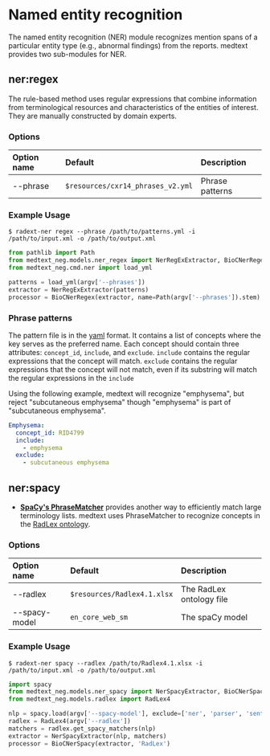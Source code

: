 # Named entity recognition

The named entity recognition (NER) module recognizes mention spans of a
particular entity type (e.g., abnormal findings) from the reports.
medtext provides two sub-modules for NER.

## ner:regex

The rule-based method uses regular expressions that combine information from
terminological resources and characteristics of the entities of interest.
They are manually constructed by domain experts.

### Options

| Option name | Default                           | Description     |
|:------------|:----------------------------------|:----------------|
| --phrase    | `$resources/cxr14_phrases_v2.yml` | Phrase patterns |


### Example Usage

```shell
$ radext-ner regex --phrase /path/to/patterns.yml -i /path/to/input.xml -o /path/to/output.xml
```

```python
from pathlib import Path
from medtext_neg.models.ner_regex import NerRegExExtractor, BioCNerRegex
from medtext_neg.cmd.ner import load_yml

patterns = load_yml(argv['--phrases'])
extractor = NerRegExExtractor(patterns)
processor = BioCNerRegex(extractor, name=Path(argv['--phrases']).stem)
```

### Phrase patterns

The pattern file is in the [yaml](https://yaml.org/) format. It contains a list of concepts where the key serves as the
preferred name. Each concept should contain three attributes: `concept_id`, `include`, and
`exclude`. 
`include` contains the regular expressions that the concept will match.
`exclude` contains the regular expressions that the concept will not match, even if its substring will match the regular
expressions in the `include`

Using the following example, medtext will recognize "emphysema", but reject "subcutaneous emphysema" though "emphysema"
is part of "subcutaneous emphysema".

```yaml
Emphysema:
  concept_id: RID4799
  include:
    - emphysema
  exclude:
    - subcutaneous emphysema
```

## ner:spacy

* [**SpaCy's PhraseMatcher**](https://spacy.io/api/phrasematcher) provides another
way to efficiently match large terminology lists. medtext uses PhraseMatcher to
recognize concepts in the [RadLex ontology](http://radlex.org/).

### Options

| Option name   | Default                            | Description              |
|:--------------|:-----------------------------------|:-------------------------|
| --radlex      | `$resources/Radlex4.1.xlsx`        | The RadLex ontology file |
| --spacy-model | `en_core_web_sm`                   | The spaCy model          |


### Example Usage

```shell
$ radext-ner spacy --radlex /path/to/Radlex4.1.xlsx -i /path/to/input.xml -o /path/to/output.xml
```

```python
import spacy
from medtext_neg.models.ner_spacy import NerSpacyExtractor, BioCNerSpacy
from medtext_neg.models.radlex import RadLex4

nlp = spacy.load(argv['--spacy-model'], exclude=['ner', 'parser', 'senter'])
radlex = RadLex4(argv['--radlex'])
matchers = radlex.get_spacy_matchers(nlp)
extractor = NerSpacyExtractor(nlp, matchers)
processor = BioCNerSpacy(extractor, 'RadLex')
```

